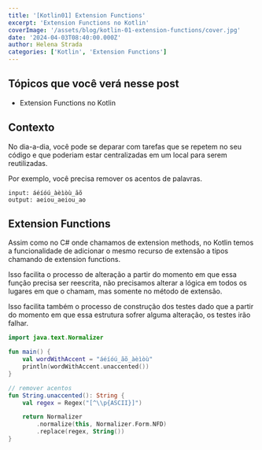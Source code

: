 ```yaml
---
title: '[Kotlin01] Extension Functions'
excerpt: 'Extension Functions no Kotlin'
coverImage: '/assets/blog/kotlin-01-extension-functions/cover.jpg'
date: '2024-04-03T08:40:00.000Z'
author: Helena Strada
categories: ['Kotlin', 'Extension Functions']
---
```


## Tópicos que você verá nesse post

- Extension Functions no Kotlin

## Contexto

No dia-a-dia, você pode se deparar com tarefas que se repetem no seu código e que poderiam estar centralizadas em um local para serem reutilizadas. 

Por exemplo, você precisa remover os acentos de palavras.

```
input: áéíóú_àèìòù_ãõ
output: aeiou_aeiou_ao
```

## Extension Functions

Assim como no C# onde chamamos de extension methods, no Kotlin temos a funcionalidade de adicionar o mesmo recurso de extensão a tipos chamando de extension functions. 

Isso facilita o processo de alteração a partir do momento em que essa função precisa ser reescrita, não precisamos alterar a lógica em todos os lugares em que o chamam, mas somente no método de extensão.

Isso facilita também o processo de construção dos testes dado que a partir do momento em que essa estrutura sofrer alguma alteração, os testes irão falhar.

```kotlin
import java.text.Normalizer

fun main() {
    val wordWithAccent = "áéíóú_ãõ_àèìòù"
    println(wordWithAccent.unaccented())
}

// remover acentos
fun String.unaccented(): String {
    val regex = Regex("[^\\p{ASCII}]")

    return Normalizer
        .normalize(this, Normalizer.Form.NFD)
        .replace(regex, String())
}
```
